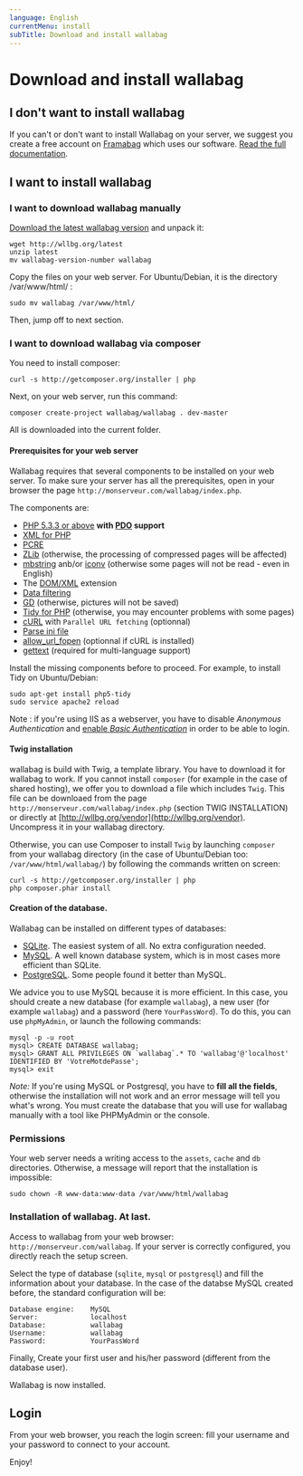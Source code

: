 ```yaml
---
language: English
currentMenu: install
subTitle: Download and install wallabag
---
```


# Download and install wallabag

## I don't want to install wallabag

If you can't or don't want to install Wallabag on your server, we suggest you create a free account on [Framabag](https://framabag.org/) which uses our software. [Read the full documentation](../User/Framabag_account_creation.md).

## I want to install wallabag

### I want to download wallabag manually

[Download the latest wallabag version](http://wllbg.org/latest) and unpack it:

    wget http://wllbg.org/latest
    unzip latest
    mv wallabag-version-number wallabag

Copy the files on your web server. For Ubuntu/Debian, it is the directory /var/www/html/ :

    sudo mv wallabag /var/www/html/

Then, jump off to next section.

### I want to download wallabag via composer

You need to install composer: 

    curl -s http://getcomposer.org/installer | php

Next, on your web server, run this command: 

    composer create-project wallabag/wallabag . dev-master

All is downloaded into the current folder.

#### Prerequisites for your web server

Wallabag requires that several components to be installed on your web server.
To make sure your server has all the prerequisites, open in your browser the page
`http://monserveur.com/wallabag/index.php`.

The components are:   
 
* [PHP 5.3.3 or above](http://php.net/manual/fr/install.php) **with [PDO](http://php.net/manual/en/book.pdo.php) support**
* [XML for PHP](http://php.net/fr/xml)
* [PCRE](http://php.net/fr/pcre)
* [ZLib](http://php.net/en/zlib) (otherwise, the processing of compressed pages will be affected)
* [mbstring](http://php.net/en/mbstring) anb/or [iconv](http://php.net/en/iconv) (otherwise some pages will not be read - even in English)
* The [DOM/XML](http://php.net/manual/en/book.dom.php) extension
* [Data filtering](http://php.net/manual/fr/book.filter.php)
* [GD](http://php.net/manual/en/book.image.php) (otherwise, pictures will not be saved)
* [Tidy for PHP](http://php.net/fr/tidy) (otherwise, you may encounter problems with some pages)
* [cURL](http://php.net/fr/curl) with `Parallel URL fetching` (optionnal)
* [Parse ini file](http://uk.php.net/manual/en/function.parse-ini-file.php) 
* [allow_url_fopen](http://www.php.net/manual/fr/filesystem.configuration.php#ini.allow-url-fopen) (optionnal if cURL is installed)
* [gettext](http://php.net/manual/fr/book.gettext.php) (required for multi-language support)

Install the missing components before to proceed. For example, to install Tidy on Ubuntu/Debian:

    sudo apt-get install php5-tidy
    sudo service apache2 reload

Note : if you're using IIS as a webserver, you have to disable *Anonymous Authentication* and [enable *Basic Authentication*](https://technet.microsoft.com/en-us/library/cc772009%28v=ws.10%29.aspx) in order to be able to login.

#### Twig installation
wallabag is build with Twig, a template library. You have to download it for wallabag to work. 
If you cannot install `composer` (for example in the case of shared hosting), we offer you to download a file which includes `Twig`. This file can be downloaed from the page `http://monserveur.com/wallabag/index.php` (section TWIG INSTALLATION) or directly at [http://wllbg.org/vendor](http://wllbg.org/vendor). Uncompress it in your wallabag directory.

Otherwise, you can use Composer to install `Twig` by launching `composer` from your wallabag directory (in the case of Ubuntu/Debian too: <code>/var/www/html/wallabag/</code>) by following the commands written on screen:

    curl -s http://getcomposer.org/installer | php
    php composer.phar install

#### Creation of the database.

Wallabag can be installed on different types of databases:

* [SQLite](http://php.net/manual/fr/book.sqlite.php). The easiest system of all. No extra configuration needed.
* [MySQL](http://php.net/manual/fr/book.mysql.php). A well known database system, which is in most cases more efficient than SQLite.
* [PostgreSQL](http://php.net/manual/fr/book.pgsql.php). Some people found it better than MySQL.

We advice you to use MySQL because it is more efficient. In this case, you should create a new database (for example `wallabag`),  a new user (for example  `wallabag`) and a password (here `YourPassWord`). To do this, you can use `phpMyAdmin`, or launch the following commands:

    mysql -p -u root
    mysql> CREATE DATABASE wallabag;
    mysql> GRANT ALL PRIVILEGES ON `wallabag`.* TO 'wallabag'@'localhost' IDENTIFIED BY 'VotreMotdePasse';
    mysql> exit

*Note:* If you're using MySQL or Postgresql, you have to **fill all the fields**, otherwise the installation will not work and an error message will tell you what's wrong. You must create the database that you will use for wallabag manually with a tool like PHPMyAdmin or the console.

### Permissions

Your web server needs a writing access to the `assets`, `cache` and `db` directories. Otherwise, a message will report that the installation is impossible:

    sudo chown -R www-data:www-data /var/www/html/wallabag

### Installation of wallabag. At last.

Access to wallabag from your web browser: `http://monserveur.com/wallabag`. If your server is correctly configured, you directly reach the setup screen. 

Select the type of database (`sqlite`, `mysql` or `postgresql`) and fill the information about your database. 
In the case of the databse MySQL created before, the standard configuration will be:

    Database engine:    MySQL
    Server:             localhost
    Database: 	        wallabag
    Username:	        wallabag
    Password:	        YourPassWord

Finally, Create your first user and his/her password (different from the database user).

Wallabag is now installed.

## Login

From your web browser, you reach the login screen: fill your username and your password to connect to your account.

Enjoy!
